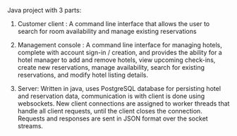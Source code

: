 Java project with 3 parts:

  1) Customer client : 
          A command line interface that allows the user to search for room availability and manage existing reservations

  2) Management console : 
          A command line interface for managing hotels, complete with account 
          sign-in / creation, and provides the ability for a hotel manager to add and remove hotels, view upcoming 
          check-ins, create new reservations, manage availability, search for existing reservations, and modify hotel listing details.

  3) Server: 
         Written in java, uses PostgreSQL database for persisting hotel and reservation data,
         communication is with client is done using websockets. New client connections are assigned
         to worker threads that handle all client requests, until the client closes the connection.
         Requests and responses are sent in JSON format over the socket streams.
